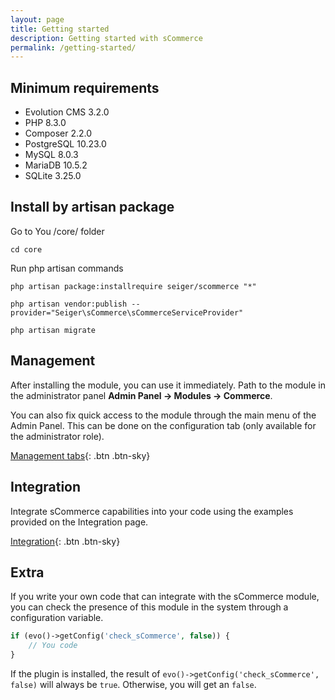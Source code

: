 ```yaml
---
layout: page
title: Getting started
description: Getting started with sCommerce
permalink: /getting-started/
---
```


## Minimum requirements

- Evolution CMS 3.2.0
- PHP 8.3.0
- Composer 2.2.0
- PostgreSQL 10.23.0
- MySQL 8.0.3
- MariaDB 10.5.2
- SQLite 3.25.0

## Install by artisan package

Go to You /core/ folder

```console
cd core
```

Run php artisan commands

```console
php artisan package:installrequire seiger/scommerce "*"
```

```console
php artisan vendor:publish --provider="Seiger\sCommerce\sCommerceServiceProvider"
```

```console
php artisan migrate
```

## Management

After installing the module, you can use it immediately. Path to the module in the 
administrator panel **Admin Panel -> Modules -> Commerce**.

You can also fix quick access to the module through the main menu of the Admin Panel. 
This can be done on the configuration tab (only available for the administrator role).

[Management tabs]({{site.baseurl}}/management/){: .btn .btn-sky}

## Integration

Integrate sCommerce capabilities into your code using the examples provided on the Integration page.

[Integration]({{site.baseurl}}/integration/){: .btn .btn-sky}

## Extra

If you write your own code that can integrate with the sCommerce module, 
you can check the presence of this module in the system through a configuration variable.

```php
if (evo()->getConfig('check_sCommerce', false)) {
    // You code
}
```

If the plugin is installed, the result of ```evo()->getConfig('check_sCommerce', false)``` 
will always be ```true```. Otherwise, you will get an ```false```.
